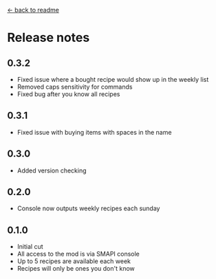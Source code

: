 ﻿[← back to readme](readme.md)

# Release notes
## 0.3.2
* Fixed issue where a bought recipe would show up in the weekly list
* Removed caps sensitivity for commands
* Fixed bug after you know all recipes

## 0.3.1
* Fixed issue with buying items with spaces in the name

## 0.3.0
* Added version checking

## 0.2.0
* Console now outputs weekly recipes each sunday

## 0.1.0
* Initial cut
* All access to the mod is via SMAPI console
* Up to 5 recipes are available each week
* Recipes will only be ones you don't know